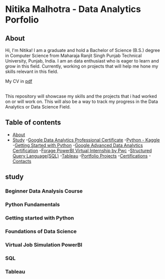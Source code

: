 # Nitika Malhotra - Data Analytics Porfolio

## About
Hi, I'm Nitika! I am a graduate and hold a Bachelor of Science (B.S.) degree in Computer Science from Maharaja Ranjit Singh Punjab Technical University, Punjab, India.
I am an data enthusiast who is eager to learn and grow in this field.
Currently, working on projects that will help me hone my skills relevant in this field.

My CV in [pdf]()

<br>
This repository will showcase my skills and the projects that i had worked on or will work on.
This will also be a way to track my progress in the Data Analytics or Data Science Field.
<br>

## Table of contents
- [About](#about)
- [Study](#study)
            -[Google Data Analytics Professional Certificate](#Beginner-data-analysis-course)
            -[Python - Kaggle](#Python-fundamentals)
            -[Getting Started with Python](#Getting-started-with-Python)
            -[Google Advanced Data Analytics Certification](#Foundations-of-Data-Science)
            -[Forage PowerBI Virtual Internship by Pwc](#Virtual-Job-Simulation-PowerBI)
            -[Structured Query Language(SQL)](#SQL)
            -[Tableau](#Tableau)
-[Portfolio Projects](#Projects)
-[Certifications](#Certifications)
-[Contacts](#contacts)    
  
## study

### Beginner Data Analysis Course

### Python Fundamentals

### Getting started with Python

### Foundations of Data Science


### Virtual Job Simulation PowerBI

### SQL

### Tableau

